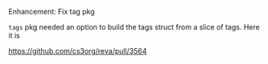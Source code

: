 Enhancement: Fix tag pkg

`tags` pkg needed an option to build the tags struct from a slice of tags. Here it is

https://github.com/cs3org/reva/pull/3564
